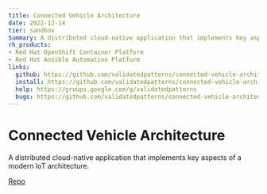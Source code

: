 ```yaml
---
title: Connected Vehicle Architecture
date: 2022-12-14
tier: sandbox
Summary: A distributed cloud-native application that implements key aspects of a modern IoT architecture.
rh_products:
- Red Hat OpenShift Container Platform
- Red Hat Ansible Automation Platform
links:
  github: https://github.com/validatedpatterns/connected-vehicle-architecture
  install: https://github.com/validatedpatterns/connected-vehicle-architecture?tab=readme-ov-file#bobby-car
  help: https://groups.google.com/g/validatedpatterns
  bugs: https://github.com/validatedpatterns/connected-vehicle-architecture/issues
---
```


# Connected Vehicle Architecture

A distributed cloud-native application that implements key aspects of a modern IoT architecture.

[Repo](https://github.com/validatedpatterns/connected-vehicle-architecture)
